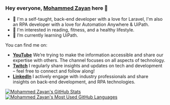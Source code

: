 ### Hey everyone, [Mohammed Zayan](https://linkedin.com/in/zayanit) here 👋

- 💫 I'm a self-taught, back-end developer with a love for Laravel, I'm also an RPA developer with a love for Automation Anywhere & UiPath.
- 👀 I'm interested in reading, fitness, and a healthy lifestyle.
- 🌱 I’m currently learning UiPath.

You can find me on:

- **[YouTube](https://www.youtube.com/@DevelopersTalks)** We’re trying to make the information accessible and share our expertise with others. The channel focuses on all aspects of technology.
- **[Twitch](https://x.com/zayan_it)** I regularly share insights and updates on tech and development – feel free to connect and follow along!
- **[LinkedIn](https://linkedin.com/in/zayanit)** I actively engage with industry professionals and share insights on back-end development, and RPA technologies.

<a href="https://github.com/zayanit/github-readme-stats">
  <img align="top" src="https://github-readme-stats.vercel.app/api?username=zayanit&hide=contribs&count_private=true&theme=dracula&show_icons=true" alt="Mohammed Zayan's GitHub Stats" />
</a>

<a href="https://github.com/zayanit/github-readme-stats">
  <img align="top" src="https://github-readme-stats.vercel.app/api/top-langs/?username=zayanit&count_private=true&theme=dracula&show_icons=true&hide=css&layout=compact&card_width=270" alt="Mohammed Zayan's Most Used GitHub Languages" />
</a>
